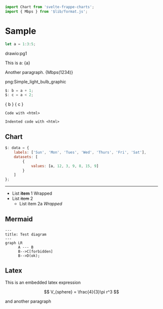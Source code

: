 ```js webonly
import Chart from 'svelte-frappe-charts';
import { Mbps } from '$lib/format.js';
```

# Sample

```js
let a = 1:3:5;
```

drawio:pg1

This is a: {a}

Another paragraph. {Mbps(1234)}

png:Simple_light_bulb_graphic

```js
$: b = a + 1;
$: c = a < 2;
```

{ b } { c }

```
Code with <html>
```

    Indented code with <html>

## Chart

```js
$: data = {
	labels: ['Sun', 'Mon', 'Tues', 'Wed', 'Thurs', 'Fri', 'Sat'],
	datasets: [
		{
			values: [a, 12, 3, 9, 8, 15, 9]
		}
	]
};
```

<Chart data={data} type="line" />

---

- List **item** 1
  Wrapped
- List ~~item~~ 2
  - List item 2a
    _Wrapped_

## Mermaid

```mermaid
---
title: Test diagram
---
graph LR
      A --- B
      B-->C[forbidden]
      B-->D(ok);
```

## Latex

This is an embedded latex expression

$$
V_{sphere} = \frac{4}{3}\pi r^3
$$

and another paragraph
